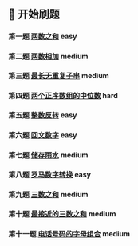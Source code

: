 ## 🚩 开始刷题
#### 第一题 [两数之和](/problem/array/Two-Sum) easy
#### 第二题 [两数相加](/problem/array/Add_Two_Numbers) medium
#### 第三题 [最长无重复子串](/problem/string/lswrc) medium
#### 第四题 [两个正序数组的中位数](/problem/array/Median-of-two-sorted-arrays) hard
#### 第五题 [整数反转](/problem/math/reverse_int) easy
#### 第六题 [回文数字](/problem/math/palindrome_num) easy
#### 第七题 [储存雨水](/problem/array/maxArea) medium
#### 第八题 [罗马数字转换](/problem/math/romanToInt) easy
#### 第九题 [三数之和](/problem/array/Three_Sum) medium
#### 第十题 [最接近的三数之和](/problem/array/Three_Sum_Closest) medium
#### 第十一题 [电话号码的字母组合](/problem/string/letterCombinations) medium